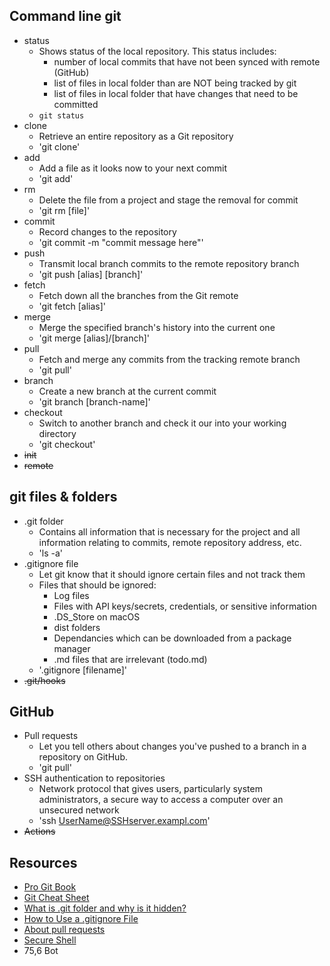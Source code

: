 ## Command line git

- status
  - Shows status of the local repository. This status includes:
    - number of local commits that have not been synced with remote (GitHub)
    - list of files in local folder than are NOT being tracked by git
    - list of files in local folder that have changes that need to be committed
  - `git status`
- clone
  - Retrieve an entire repository as a Git repository
  - 'git clone'
- add
  - Add a file as it looks now to your next commit
  - 'git add'
- rm
  - Delete the file from a project and stage the removal for commit
  - 'git rm [file]'
- commit
  - Record changes to the repository
  - 'git commit -m "commit message here"'
- push
  - Transmit local branch commits to the remote repository branch
  - 'git push [alias] [branch]'
- fetch
  - Fetch down all the branches from the Git remote
  - 'git fetch [alias]'
- merge
  - Merge the specified branch's history into the current one
  - 'git merge [alias]/[branch]'
- pull
  - Fetch and merge any commits from the tracking remote branch
  - 'git pull'
- branch
  - Create a new branch at the current commit
  - 'git branch [branch-name]'
- checkout
  - Switch to another branch and check it our into your working directory
  - 'git checkout'
- ~~init~~
- ~~remote~~

## git files & folders

- .git folder
  - Contains all information that is necessary for the project and all information relating to commits, remote repository address, etc.
  - 'ls -a'
- .gitignore file
  - Let git know that it should ignore certain files and not track them
  - Files that should be ignored:
    - Log files
    - Files with API keys/secrets, credentials, or sensitive information
    - .DS_Store on macOS
    - dist folders
    - Dependancies which can be downloaded from a package manager
    - .md files that are irrelevant (todo.md)
  - '.gitignore [filename]'
- ~~.git/hooks~~

## GitHub

- Pull requests
  - Let you tell others about changes you've pushed to a branch in a repository on GitHub. 
  - 'git pull'
- SSH authentication to repositories
  - Network protocol that gives users, particularly system administrators, a secure way to access a computer over an unsecured network
  - 'ssh UserName@SSHserver.exampl.com'
- ~~Actions~~

## Resources

- [Pro Git Book](https://git-scm.com/book/en/v2)
- [Git Cheat Sheet](https://education.github.com/git-cheat-sheet-education.pdf)
- [What is .git folder and why is it hidden?](https://www.tutorialspoint.com/what-is-git-folder-and-why-is-it-hidden)
- [How to Use a .gitignore File](https://www.pluralsight.com/guides/how-to-use-gitignore-file)
- [About pull requests](https://docs.github.com/en/pull-requests/collaborating-with-pull-requests/proposing-changes-to-your-work-with-pull-requests/about-pull-requests)
- [Secure Shell](https://www.techtarget.com/searchsecurity/definition/Secure-Shell)
- []()
                                                                                                                                                                                         75,6          Bot


